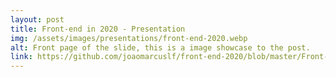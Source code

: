 ```yaml
---
layout: post
title: Front-end in 2020 - Presentation
img: /assets/images/presentations/front-end-2020.webp
alt: Front page of the slide, this is a image showcase to the post.
link: https://github.com/joaomarcuslf/front-end-2020/blob/master/Front-end%20em%202020.pdf
---
```

